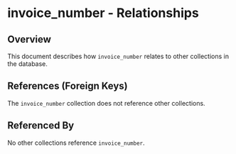 # invoice_number - Relationships

## Overview

This document describes how `invoice_number` relates to other collections in the database.

## References (Foreign Keys)

The `invoice_number` collection does not reference other collections.

## Referenced By

No other collections reference `invoice_number`.

